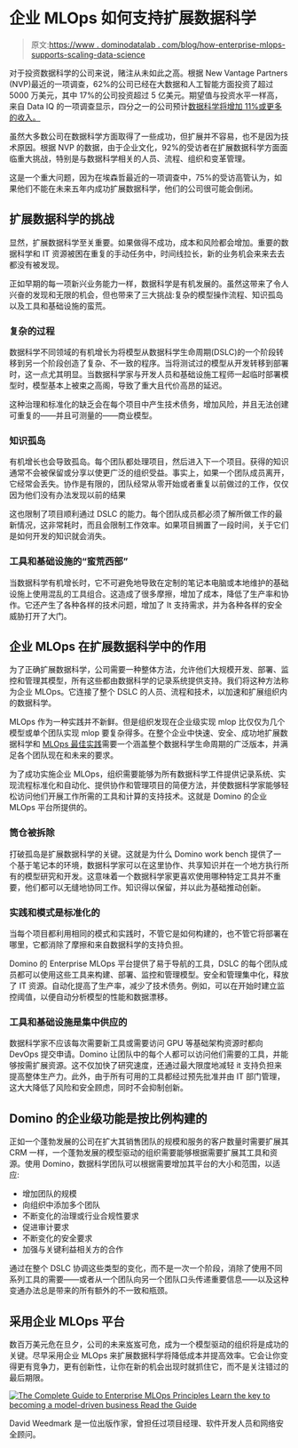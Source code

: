 # 企业 MLOps 如何支持扩展数据科学

> 原文:[https://www . dominodatalab . com/blog/how-enterprise-mlops-supports-scaling-data-science](https://www.dominodatalab.com/blog/how-enterprise-mlops-supports-scaling-data-science)

对于投资数据科学的公司来说，赌注从未如此之高。根据 New Vantage Partners (NVP)最近的一项调查，62%的公司已经在大数据和人工智能方面投资了超过 5000 万美元，其中 17%的公司投资超过 5 亿美元。期望值与投资水平一样高，来自 Data IQ 的一项调查显示，四分之一的公司预计[数据科学将增加 11%或更多的收入。](https://www.dominodatalab.com/resources/dataiq-survey-how-to-scale-data-science/)

虽然大多数公司在数据科学方面取得了一些成功，但扩展并不容易，也不是因为技术原因。根据 NVP 的数据，由于企业文化，92%的受访者在扩展数据科学方面面临重大挑战，特别是与数据科学相关的人员、流程、组织和变革管理。

这是一个重大问题，因为在埃森哲最近的一项调查中，75%的受访高管认为，如果他们不能在未来五年内成功扩展数据科学，他们的公司很可能会倒闭。

## 扩展数据科学的挑战

显然，扩展数据科学至关重要。如果做得不成功，成本和风险都会增加。重要的数据科学和 IT 资源被困在重复的手动任务中，时间线拉长，新的业务机会来来去去都没有被发现。

正如早期的每一项新兴业务能力一样，数据科学是有机发展的。虽然这带来了令人兴奋的发现和无限的机会，但也带来了三大挑战:复杂的模型操作流程、知识孤岛以及工具和基础设施的蛮荒。

### 复杂的过程

数据科学不同领域的有机增长为将模型从数据科学生命周期(DSLC)的一个阶段转移到另一个阶段创造了复杂、不一致的程序。当将测试过的模型从开发转移到部署时，这一点尤其明显。当数据科学家与开发人员和基础设施工程师一起临时部署模型时，模型基本上被束之高阁，导致了重大且代价高昂的延迟。

这种治理和标准化的缺乏会在每个项目中产生技术债务，增加风险，并且无法创建可重复的——并且可测量的——商业模型。

### 知识孤岛

有机增长也会导致孤岛。每个团队都处理项目，然后进入下一个项目。获得的知识通常不会被保留或分享以使更广泛的组织受益。事实上，如果一个团队成员离开，它经常会丢失。协作是有限的，团队经常从零开始或者重复以前做过的工作，仅仅因为他们没有办法发现以前的结果

这也限制了项目顺利通过 DSLC 的能力。每个团队成员都必须了解所做工作的最新情况，这非常耗时，而且会限制工作效率。如果项目搁置了一段时间，关于它们是如何开发的知识就会消失。

### 工具和基础设施的“蛮荒西部”

当数据科学有机增长时，它不可避免地导致在定制的笔记本电脑或本地维护的基础设施上使用混乱的工具组合。这造成了很多摩擦，增加了成本，降低了生产率和协作。它还产生了各种各样的技术问题，增加了 It 支持需求，并为各种各样的安全威胁打开了大门。

## 企业 MLOps 在扩展数据科学中的作用

为了正确扩展数据科学，公司需要一种整体方法，允许他们大规模开发、部署、监控和管理其模型，所有这些都由数据科学的记录系统提供支持。我们将这种方法称为企业 MLOps。它连接了整个 DSLC 的人员、流程和技术，以加速和扩展组织内的数据科学。

MLOps 作为一种实践并不新鲜。但是组织发现在企业级实现 mlop 比仅仅为几个模型或单个团队实现 mlop 要复杂得多。在整个企业中快速、安全、成功地扩展数据科学和 [MLOps 最佳实践](/mlops-best-practices-for-large-organizations)需要一个涵盖整个数据科学生命周期的广泛版本，并满足各个团队现在和未来的要求。

为了成功实施企业 MLOps，组织需要能够为所有数据科学工件提供记录系统、实现流程标准化和自动化、提供协作和管理项目的简便方法，并使数据科学家能够轻松访问他们开展工作所需的工具和计算的支持技术。这就是 Domino 的企业 MLOps 平台所提供的。

### 筒仓被拆除

打破孤岛是扩展数据科学的关键。这就是为什么 Domino work bench 提供了一个基于笔记本的环境，数据科学家可以在这里协作、共享知识并在一个地方执行所有的模型研究和开发。这意味着一个数据科学家更喜欢使用哪种特定工具并不重要，他们都可以无缝地协同工作。知识得以保留，并以此为基础推动创新。

### 实践和模式是标准化的

当每个项目都利用相同的模式和实践时，不管它是如何构建的，也不管它将部署在哪里，它都消除了摩擦和来自数据科学的支持负担。

Domino 的 Enterprise MLOps 平台提供了易于导航的工具，DSLC 的每个团队成员都可以使用这些工具来构建、部署、监控和管理模型。安全和管理集中化，释放了 IT 资源。自动化提高了生产率，减少了技术债务。例如，可以在开始时建立监控阈值，以便自动分析模型的性能和数据漂移。

### 工具和基础设施是集中供应的

数据科学家不应该每次需要新工具或需要访问 GPU 等基础架构资源时都向 DevOps 提交申请。Domino 让团队中的每个人都可以访问他们需要的工具，并能够按需扩展资源。这不仅加快了研究速度，还通过最大限度地减轻 it 支持负担来提高整体生产力。此外，由于所有可用的工具都经过预先批准并由 IT 部门管理，这大大降低了风险和安全顾虑，同时不会抑制创新。

## Domino 的企业级功能是按比例构建的

正如一个蓬勃发展的公司在扩大其销售团队的规模和服务的客户数量时需要扩展其 CRM 一样，一个蓬勃发展的模型驱动的组织需要能够根据需要扩展其工具和资源。使用 Domino，数据科学团队可以根据需要增加其平台的大小和范围，以适应:

*   增加团队的规模
*   向组织中添加多个团队
*   不断变化的治理或行业合规性要求
*   促进审计要求
*   不断变化的安全要求
*   加强与关键利益相关方的合作

通过在整个 DSLC 协调这些类型的变化，而不是一次一个阶段，消除了使用不同系列工具的需要——或者从一个团队向另一个团队口头传递重要信息——以及这种变通办法总是带来的所有额外的不一致和瓶颈。

## 采用企业 MLOps 平台

数百万美元危在旦夕，公司的未来岌岌可危，成为一个模型驱动的组织将是成功的关键。尽早采用企业 MLOps 来扩展数据科学将降低成本并提高效率。它会让你变得更有竞争力，更有创新性，让你在新的机会出现时就抓住它，而不是关注错过的最后期限。

[![The Complete Guide to  Enterprise MLOps Principles  Learn the key to becoming a model-driven business Read the Guide](../Images/9c077285252ec960ecf5eff9b9d6c5dc.png)](https://cta-redirect.hubspot.com/cta/redirect/6816846/4670a0fa-8832-4636-93d7-a77ea2f9611c) 

David Weedmark 是一位出版作家，曾担任过项目经理、软件开发人员和网络安全顾问。